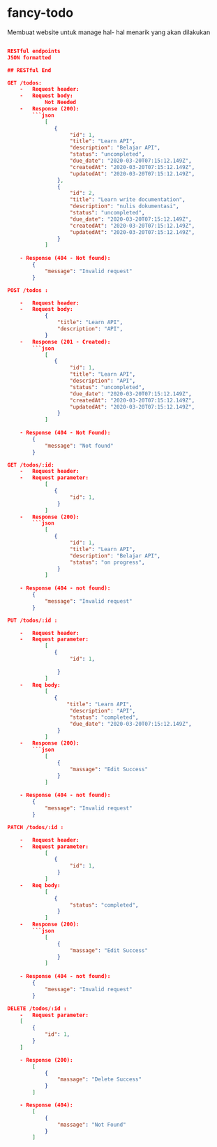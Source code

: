 # fancy-todo
Membuat website untuk manage hal- hal menarik yang akan dilakukan
```json

RESTful endpoints
JSON formatted

## RESTful End

GET /todos:
    -   Request header: 
    -   Request body: 
            Not Needed
    -   Response (200):
        ```json
            [
               {
                    "id": 1,
                    "title": "Learn API",
                    "description": "Belajar API",
                    "status": "uncompleted",
                    "due_date": "2020-03-20T07:15:12.149Z",
                    "createdAt": "2020-03-20T07:15:12.149Z",
                    "updatedAt": "2020-03-20T07:15:12.149Z",
                },
                {
                    "id": 2,
                    "title": "Learn write documentation",
                    "description": "nulis dokumentasi",
                    "status": "uncompleted",
                    "due_date": "2020-03-20T07:15:12.149Z",
                    "createdAt": "2020-03-20T07:15:12.149Z",
                    "updatedAt": "2020-03-20T07:15:12.149Z",
                }
            ]
    
    - Response (404 - Not found):
        {
            "message": "Invalid request"
        }

POST /todos :

    -   Request header: 
    -   Request body: 
            {
                "title": "Learn API",
                "description": "API",
            }
    -   Response (201 - Created):
        ```json
            [
               {
                    "id": 1,
                    "title": "Learn API",
                    "description": "API",
                    "status": "uncompleted",
                    "due_date": "2020-03-20T07:15:12.149Z",
                    "createdAt": "2020-03-20T07:15:12.149Z",
                    "updatedAt": "2020-03-20T07:15:12.149Z",
                }
            ]
    
    - Response (404 - Not Found):
        {
            "message": "Not found"
        }

GET /todos/:id:
    -   Request header: 
    -   Request parameter: 
            [
               {
                    "id": 1,
                }
            ]
    -   Response (200):
        ```json
            [
               {
                    "id": 1,
                    "title": "Learn API",
                    "description": "Belajar API",
                    "status": "on progress",
                }
            ]
    
    - Response (404 - not found):
        {
            "message": "Invalid request"
        }

PUT /todos/:id :

    -   Request header: 
    -   Request parameter: 
            [
               {
                    "id": 1,
                    
                }
            ]
    -   Req body: 
            [
               {    
                   "title": "Learn API",
                    "description": "API",
                    "status": "completed",
                    "due_date": "2020-03-20T07:15:12.149Z",
                }
            ]
    -   Response (200):
        ```json
            [
                {
                    "massage": "Edit Success"
                }
            ]
    
    - Response (404 - not found):
        {
            "message": "Invalid request"
        }

PATCH /todos/:id :

    -   Request header: 
    -   Request parameter: 
            [
               {
                    "id": 1,
                }
            ]
    -   Req body: 
            [
               {
                    "status": "completed",
                }
            ]
    -   Response (200):
        ```json
            [
                {
                    "massage": "Edit Success"
                }
            ]
    
    - Response (404 - not found):
        {
            "message": "Invalid request"
        }

DELETE /todos/:id :
    -   Request parameter: 
    [
        {
            "id": 1,
        }
    ]

    - Response (200):
        [
            {
                "massage": "Delete Success"
            }
        ]

    - Response (404):
        [
            {
                "massage": "Not Found"
            }
        ]

    